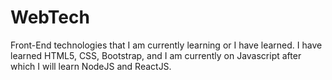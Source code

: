 # WebTech
Front-End technologies that I am currently learning or I have learned.
I have learned HTML5, CSS, Bootstrap, and I am currently on Javascript after which I will learn NodeJS and ReactJS. 
